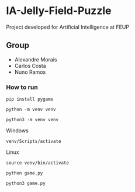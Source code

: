 # IA-Jelly-Field-Puzzle
Project developed for Artificial Intelligence at FEUP

## Group

- Alexandre Morais
- Carlos Costa
- Nuno Ramos

### How to run


```
pip install pygame
```

```
python -m venv venv

python3 -m venv venv
```

Windows
```
venv/Scripts/activate
```

Linux
```
source venv/bin/activate
```

```
python game.py

python3 game.py
```
